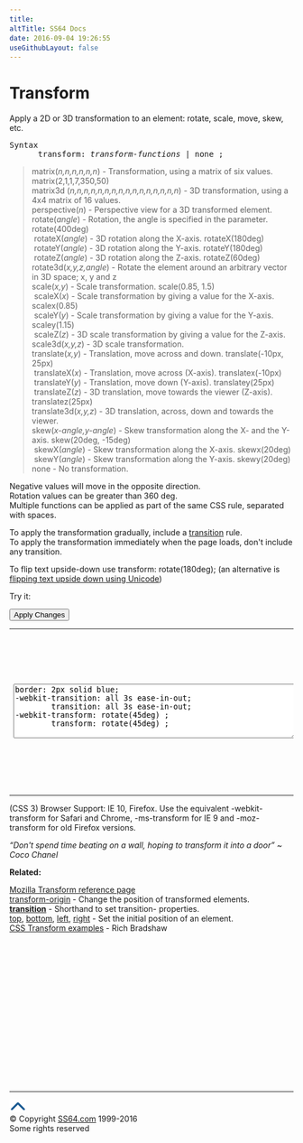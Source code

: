 ```yaml
---
title:
altTitle: SS64 Docs
date: 2016-09-04 19:26:55
useGithubLayout: false
---
```

<!-- #BeginLibraryItem "/Library/head_css.lbi" --><!-- #EndLibraryItem --><h1>Transform</h1>
<p>Apply a 2D or 3D transformation to an element: rotate,  scale, move, skew, etc.</p>
<pre>Syntax
      transform: <i>transform-functions</i> | none ;</pre>
<blockquote>
<p><span class="code">matrix(<i>n,n,n,n,n,n</i>)</span> - Transformation, using a matrix of six values. <span class="code">matrix(2,1,1,7,350,50)</span><br>
<span class="code">matrix3d (<i>n,n,n,n,n,n,n,n,n,n,n,n,n,n,n,n</i>)</span> - 3D transformation, using a 4x4 matrix of 16 values.<br>
<span class="code">perspective(<i>n</i>)</span> - Perspective view for a 3D transformed element.<br>
<span class="code">rotate(<i>angle</i>)</span> - Rotation, the angle is specified in the parameter. <span class="code">rotate(400deg)</span><br>
<span class="code">&nbsp;rotateX(<i>angle</i>)</span> - 3D rotation along the X-axis. <span class="code">rotateX(180deg)</span><br>
<span class="code">&nbsp;rotateY(<i>angle</i>)</span> - 3D rotation along the Y-axis. <span class="code">rotateY(180deg)</span><br>
<span class="code">&nbsp;rotateZ(<i>angle</i>)</span> - 3D rotation along the Z-axis. <span class="code">rotateZ(60deg)</span><br>
<span class="code">rotate3d(<i>x,y,z,angle</i>)</span> - Rotate the element around an arbitrary vector in 3D space; x, y and z <br>
<span class="code">scale(<i>x,y</i>)</span> - Scale transformation.  <span class="code">scale(0.85, 1.5)</span><br>
<span class="code">&nbsp;scaleX(<i>x</i>)</span> - Scale transformation by giving a value for the X-axis. <span class="code">scalex(0.85)</span><br>
<span class="code">&nbsp;scaleY(<i>y</i>)</span> - Scale transformation by giving a value for the Y-axis. <span class="code">scaley(1.15)</span><br>
<span class="code">&nbsp;scaleZ(<i>z</i>)</span> - 3D scale transformation by giving a value for the Z-axis.<br>
<span class="code">scale3d(<i>x,y,z</i>)</span> - 3D scale transformation.<br>
<span class="code">translate(<i>x,y</i>)</span> - Translation, move across and down.  <span class="code">translate(-10px, 25px)</span><br>
<span class="code">&nbsp;translateX(<i>x</i>)</span> - Translation, move across (X-axis). <span class="code">translatex(-10px)</span><br>
<span class="code">&nbsp;translateY(<i>y</i>)</span> - Translation, move down (Y-axis). <span class="code">translatey(25px)</span><br>
<span class="code">&nbsp;translateZ(<i>z</i>)</span> - 3D translation, move towards the viewer (Z-axis).<span class="code"> translatez(25px)</span><br>
<span class="code">translate3d(<i>x,y,z</i>)</span> - 3D translation, across, down and towards the viewer.<br>
<span class="code">skew(<i>x-angle,y-angle</i>)</span> - Skew transformation along the X- and the Y-axis.  <span class="code">skew(20deg, -15deg) </span><br>
<span class="code">&nbsp;skewX(<i>angle</i>)</span> - Skew transformation along the X-axis.<span class="code"> skewx(20deg)</span><br>
<span class="code">&nbsp;skewY(<i>angle</i>)</span> - Skew transformation along the Y-axis.<span class="code"> skewy(20deg)</span><br>
<span class="code">none</span> - No transformation.</p>
</blockquote>
<p>Negative values will move in the opposite direction.<br>
Rotation values can be greater than 360
deg.<br>
Multiple functions can be applied as part of the same CSS rule, separated with spaces.</p>
<p>To apply the transformation gradually, include a <a href="transition.html">transition</a> rule.<br>
To apply the 
transformation immediately when the page loads, don't include any transition.</p>
<p>To flip text upside-down use <span class="code">transform: rotate(180deg);</span> (an alternative is <a href="../docs/flip.html">flipping text upside down using Unicode</a>)</p>
<p>Try it:</p><input type="button" onclick="ApplyStyle()" value="Apply Changes">
<table>
  <tbody><tr>
    <td><textarea name="tryit" id="trycode" cols="60" rows="6" onfocus="this.style.background='#fff';" onblur="this.style.background='#eee';" tabindex="1">border: 2px solid blue;
-webkit-transition: all 3s ease-in-out;
        transition: all 3s ease-in-out;
-webkit-transform: rotate(45deg) ;
        transform: rotate(45deg) ;
</textarea></td>
    <td><div id="tryresult">For most transitions a timing of between 0.5 and 2 seconds will give the best results.<br>
Reloading the page will return the text to its starting position.</div></td>
  </tr>
</tbody></table>
<p>(CSS 3) Browser Support:  IE 10, Firefox. Use the equivalent <span class="code">-webkit-transform</span> for Safari and Chrome, <span class="code">-ms-transform</span> for IE 9 and <span class="code">-moz-transform</span> for old Firefox versions.</p>
<p class="quote"><i>“Don't spend time beating on a wall, hoping to transform it into a door” ~ Coco Chanel</i></p><p><b>Related:</b></p>
<p><a href="https://developer.mozilla.org/en-US/docs/CSS/transform-function">Mozilla Transform reference page</a><br>
<a href="transform-origin.html">transform-origin</a> - Change the position of transformed elements.<br>
<b><a href="transition.html">transition</a></b> - Shorthand to set  transition- properties.<br>
<a href="top.html">top</a>, <a href="bottom.html">bottom</a>, <a href="left.html">left</a>, <a href="right.html">right</a> - Set the initial position of an element.<br>
<a href="http://css3.bradshawenterprises.com/transforms/">CSS Transform examples</a> - Rich Bradshaw</p><!-- #BeginLibraryItem "/Library/foot_css.lbi" --><p>
<!-- CSS -->
<ins class="adsbygoogle" style="display:inline-block;width:300px;height:250px" data-ad-client="ca-pub-6140977852749469" data-ad-slot="2739097502"></ins>
<script>
(adsbygoogle = window.adsbygoogle || []).push({});
</script></p>
<hr>
<div id="bl" class="footer"><a href="transform.html#"><img src="../images/top.png" width="30" height="22" alt="Back to the Top"></a></div>
<div id="br" class="footer, tagline">© Copyright <a href="http://ss64.com/">SS64.com</a> 1999-2016<br>
Some rights reserved</div><!-- #EndLibraryItem --><p></p>

